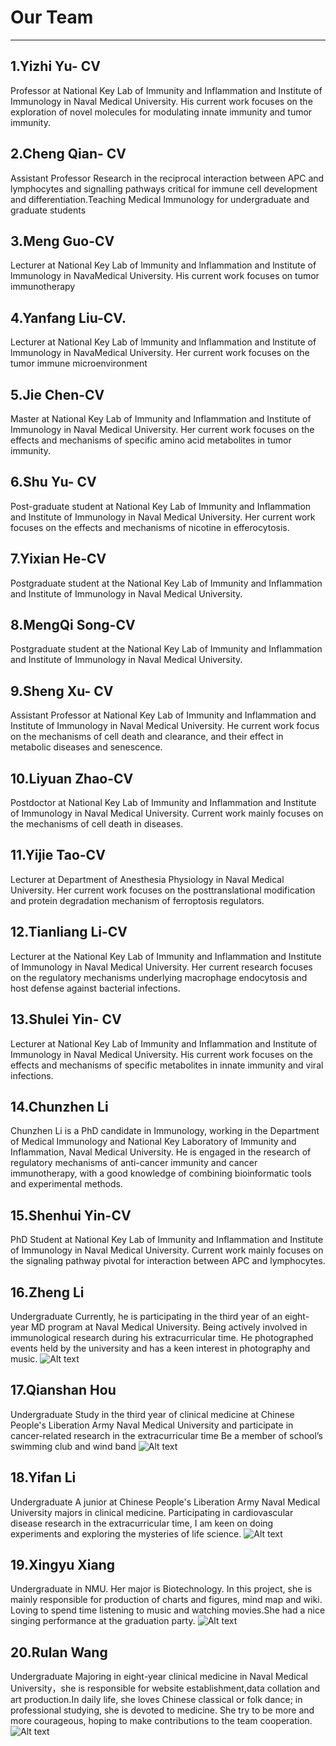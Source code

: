 # __Our Team__

***

## 1.Yizhi Yu- CV 
Professor at National Key Lab of Immunity and Inflammation and Institute of Immunology in Naval Medical University. His current work focuses on the exploration of novel molecules for modulating innate immunity and tumor immunity.

## 2.Cheng Qian- CV 
Assistant Professor
Research in the reciprocal interaction between APC and lymphocytes and signalling pathways critical for immune cell development and differentiation.Teaching Medical Immunology for undergraduate and graduate students

## 3.Meng Guo-CV
Lecturer at National Key Lab of lmmunity and lnflammation and lnstitute of lmmunology in NavaMedical University. His current work focuses on tumor immunotherapy

## 4.Yanfang Liu-CV. 
Lecturer at National Key Lab of lmmunity and lnflammation and lnstitute of lmmunology in NavaMedical University. Her current work focuses on the tumor immune microenvironment

## 5.Jie Chen-CV 
Master at National Key Lab of Immunity and Inflammation and Institute of Immunology in Naval Medical University. Her current work focuses on the effects and mechanisms of specific amino acid metabolites in tumor immunity.

## 6.Shu Yu- CV 
Post-graduate student at National Key Lab of Immunity and Inflammation and Institute of Immunology in Naval Medical University. Her current work focuses on the effects and mechanisms of nicotine in efferocytosis.

## 7.Yixian He-CV
Postgraduate student at the National Key Lab of Immunity and Inflammation and Institute of Immunology in Naval Medical University.

## 8.MengQi Song-CV
Postgraduate student at the National Key Lab of Immunity and Inflammation and Institute of Immunology in Naval Medical University.

## 9.Sheng Xu- CV 
Assistant Professor at National Key Lab of Immunity and Inflammation and Institute of Immunology in Naval Medical University. He current work focus on the mechanisms of cell death and clearance, and their effect in metabolic diseases and senescence.  

## 10.Liyuan Zhao-CV
Postdoctor at National Key Lab of Immunity and Inflammation and Institute of Immunology in Naval Medical University. Current work mainly focuses on the mechanisms of cell death in diseases.

## 11.Yijie Tao-CV
Lecturer at Department of Anesthesia Physiology in Naval Medical University. Her current work focuses on the posttranslational modification and protein degradation mechanism of ferroptosis regulators.

## 12.Tianliang Li-CV
Lecturer at the National Key Lab of Immunity and Inflammation and Institute of Immunology in Naval Medical University. Her current research focuses on the regulatory mechanisms underlying macrophage endocytosis and host defense against bacterial infections. 

## 13.Shulei Yin- CV 
Lecturer at National Key Lab of Immunity and Inflammation and Institute of Immunology in Naval Medical University. His current work focuses on the effects and mechanisms of specific metabolites in innate immunity and viral infections.

## 14.Chunzhen Li
Chunzhen Li is a PhD candidate in Immunology, working in the Department of Medical Immunology and National Key Laboratory of Immunity and Inflammation, Naval Medical University. He is engaged in the research of regulatory mechanisms of anti-cancer immunity and cancer immunotherapy, with a good knowledge of combining bioinformatic tools and experimental methods.

## 15.Shenhui Yin-CV
PhD Student at National Key Lab of Immunity and Inflammation and Institute of Immunology in Naval Medical University. 
Current work mainly focuses on the signaling pathway pivotal for interaction between APC and lymphocytes.  

## 16.Zheng Li
Undergraduate 
Currently, he is participating in the third year of an eight-year MD program at Naval Medical University. Being actively involved in immunological research during his extracurricular time. He photographed events held by the university and has a keen interest in photography and music. 
![Alt text](<16.ZhengLi.jpeg>)

## 17.Qianshan Hou
Undergraduate
Study in the third year of clinical medicine at Chinese People's Liberation Army Naval Medical University and participate in cancer-related research in the extracurricular time
Be a member of school’s swimming club and wind band
![Alt text](<17.QianshanHou.jpeg>)

## 18.Yifan Li
Undergraduate
A junior at Chinese People's Liberation Army Naval Medical University majors in clinical medicine. Participating in cardiovascular disease research in the extracurricular time, I am keen on doing experiments and exploring the mysteries of life science.
![Alt text](<18.YifanLi.jpeg>)

## 19.Xingyu Xiang
Undergraduate in NMU. Her major is Biotechnology. In this project, she is mainly responsible for production of charts and figures, mind map and wiki. Loving to spend time listening to music and watching movies.She had a nice singing performance at the graduation party.
![Alt text](<19.XingyuXiang.jpeg>)

## 20.Rulan Wang
Undergraduate
Majoring in eight-year clinical medicine in Naval Medical University，she is responsible for website establishment,data collation and art production.In daily life, she loves Chinese classical or folk dance; in professional studying, she is devoted to medicine. She try to be more and more courageous, hoping to make contributions to the team cooperation.
![Alt text](<20.RulanWang.jpeg>)
